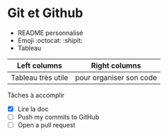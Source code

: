 # **Git et Github**

- README personnalisé
- Emoji :octocat: :shipit:
- Tableau

| Left columns  | Right columns |
| ------------- |:-------------:|
| Tableau très utile | pour organiser son code |


Tâches à accomplir
- [x] Lire la doc
- [ ] Push my commits to GitHub
- [ ] Open a pull request